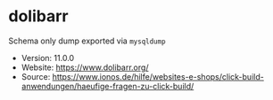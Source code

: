 # dolibarr

Schema only dump exported via `mysqldump`

- Version: 11.0.0
- Website: https://www.dolibarr.org/
- Source: https://www.ionos.de/hilfe/websites-e-shops/click-build-anwendungen/haeufige-fragen-zu-click-build/
